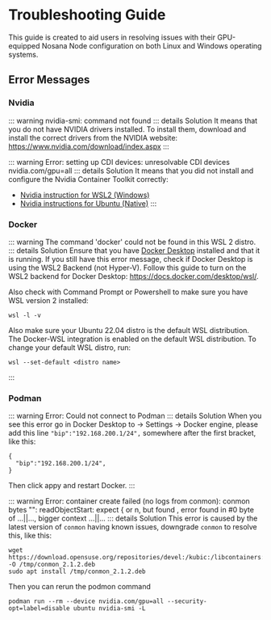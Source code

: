 # Troubleshooting Guide

This guide is created to aid users in resolving issues with their GPU-equipped Nosana Node configuration on both Linux and Windows operating systems.

## Error Messages

### Nvidia

::: warning nvidia-smi: command not found
::: details Solution
It means that you do not have NVIDIA drivers installed. To install them, download and install the correct drivers from the NVIDIA website: https://www.nvidia.com/download/index.aspx
:::

::: warning Error: setting up CDI devices: unresolvable CDI devices nvidia.com/gpu=all
::: details Solution
It means that you did not install and configure the Nvidia Container Toolkit correctly:

- [Nvidia instruction for WSL2 (Windows)](https://docs.nosana.com/nodes/testgrid-windows.html#install-the-nvidia-container-toolkit)
- [Nvidia instructions for Ubuntu (Native)](https://docs.nosana.com/nodes/testgrid-ubuntu.html#guide-to-install-nvidia-container-toolkit)
  :::

### Docker

::: warning The command 'docker' could not be found in this WSL 2 distro.
::: details Solution
Ensure that you have [Docker Desktop](https://docs.docker.com/desktop/install/windows-install/) installed and that it is running. If you still have this error message, check if Docker Desktop is using the WSL2 Backend (not Hyper-V). Follow this guide to turn on the WSL2 backend for Docker Desktop: https://docs.docker.com/desktop/wsl/.

Also check with Command Prompt or Powershell to make sure you have WSL version 2 installed:

```
wsl -l -v
```

Also make sure your Ubuntu 22.04 distro is the default WSL distribution. The Docker-WSL integration is enabled on the default WSL distribution. To change your default WSL distro, run:

```
wsl --set-default <distro name>
```

:::

### Podman

::: warning Error: Could not connect to Podman
::: details Solution
When you see this error go in Docker Desktop to -> Settings -> Docker engine, please add this line `"bip":"192.168.200.1/24",` somewhere after the first bracket, like this:

```
{
  "bip":"192.168.200.1/24",
}
```

Then click appy and restart Docker.
:::

::: warning Error: container create failed (no logs from conmon): conmon bytes "": readObjectStart: expect { or n, but found , error found in #0 byte of ...||..., bigger context ...||...
::: details Solution
This error is caused by the latest version of `conmon` having known issues, downgrade `conmon` to resolve this, like this:

```
wget https://download.opensuse.org/repositories/devel:/kubic:/libcontainers:/stable/xUbuntu_22.04/amd64/conmon_2.1.2~0_amd64.deb -O /tmp/conmon_2.1.2.deb
sudo apt install /tmp/conmon_2.1.2.deb
```

Then you can rerun the podmon command

```
podman run --rm --device nvidia.com/gpu=all --security-opt=label=disable ubuntu nvidia-smi -L
```
